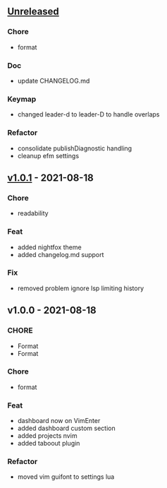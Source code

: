<a name="unreleased"></a>
## [Unreleased]

### Chore
- format

### Doc
- update CHANGELOG.md

### Keymap
- changed leader-d to leader-D to handle overlaps

### Refactor
- consolidate publishDiagnostic handling
- cleanup efm settings


<a name="v1.0.1"></a>
## [v1.0.1] - 2021-08-18
### Chore
- readability

### Feat
- added nightfox theme
- added changelog.md support

### Fix
- removed problem ignore lsp limiting history


<a name="v1.0.0"></a>
## v1.0.0 - 2021-08-18
### CHORE
- Format
- Format

### Chore
- format

### Feat
- dashboard now on VimEnter
- added dashboard custom section
- added projects nvim
- added taboout plugin

### Refactor
- moved vim guifont to settings lua


[Unreleased]: https://github.com/tigorlazuardi/nvim/compare/v1.0.1...HEAD
[v1.0.1]: https://github.com/tigorlazuardi/nvim/compare/v1.0.0...v1.0.1
